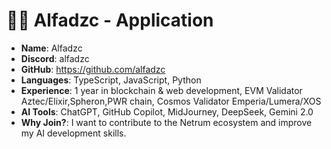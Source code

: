 # 🧑‍💻 Alfadzc - Application

- **Name**: Alfadzc
- **Discord**: alfadzc
- **GitHub**: https://github.com/alfadzc
- **Languages**: TypeScript, JavaScript, Python
- **Experience**: 1 year in blockchain & web development, EVM Validator Aztec/Elixir,Spheron,PWR chain, Cosmos Validator Emperia/Lumera/XOS
- **AI Tools**: ChatGPT, GitHub Copilot, MidJourney, DeepSeek, Gemini 2.0
- **Why Join?**: I want to contribute to the Netrum ecosystem and improve my AI development skills.
